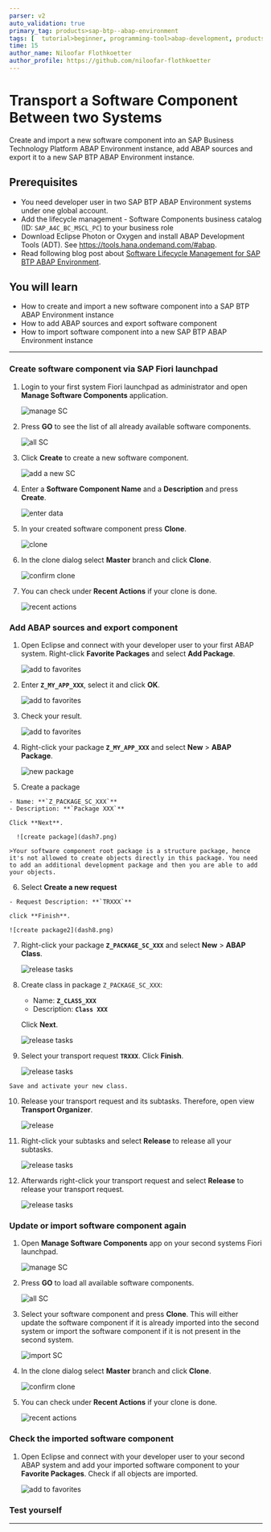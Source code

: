 ```yaml
---
parser: v2
auto_validation: true
primary_tag: products>sap-btp--abap-environment
tags: [  tutorial>beginner, programming-tool>abap-development, products>sap-business-technology-platform, tutorial>license ]
time: 15
author_name: Niloofar Flothkoetter
author_profile: https://github.com/niloofar-flothkoetter
---
```


# Transport a Software Component Between two Systems
<!-- description --> Create and import a new software component into an SAP Business Technology Platform ABAP Environment instance, add ABAP sources and export it to a new SAP BTP ABAP Environment instance.

## Prerequisites  
 - You need developer user in two SAP BTP ABAP Environment systems under one global account.
 - Add the lifecycle management - Software Components business catalog (ID: `SAP_A4C_BC_MSCL_PC`) to your business role
 - Download Eclipse Photon or Oxygen and install ABAP Development Tools (ADT). See <https://tools.hana.ondemand.com/#abap>.
 - Read following blog post about [Software Lifecycle Management for SAP BTP ABAP Environment](https://blogs.sap.com/2019/11/13/software-lifecycle-management-for-sap-cloud-platform-abap-environment/).

## You will learn  
  - How to create and import a new software component into a SAP BTP ABAP Environment instance
  - How to add ABAP sources and export software component
  - How to import software component into a new SAP BTP ABAP Environment instance

---


### Create software component via SAP Fiori launchpad

  1. Login to your first system Fiori launchpad as administrator and open **Manage Software Components** application.

      ![manage SC](SC1.png)

  2. Press **GO** to see the list of all already available software components.

      ![all SC](dash1.png)

  3. Click **Create** to create a new software component.

      ![add a new SC](dash2.png)

  4. Enter a **Software Component Name** and a **Description** and press **Create**.

      ![enter data](save.png)

  5. In your created software component press **Clone**.

      ![clone](dash5.png)

  6. In the clone dialog select **Master** branch and click **Clone**.

      ![confirm clone](step1-5.png)

  7. You can check under **Recent Actions** if your clone is done.

      ![recent actions](step1-6.png)




### Add ABAP sources and export component


  1. Open Eclipse and connect with your developer user to your first ABAP system. Right-click **Favorite Packages** and select **Add Package**.

      ![add to favorites](favorite.png)

  2. Enter **`Z_MY_APP_XXX`**, select it and click **OK**.

      ![add to favorites](favorite2.png)

  3. Check your result.  

      ![add to favorites](eclipsenew1.png)

  4. Right-click your package **`Z_MY_APP_XXX`** and select **New** > **ABAP Package**.

      ![new package](dash6.png)

  5. Create a package

    - Name: **`Z_PACKAGE_SC_XXX`**
    - Description: **`Package XXX`**

    Click **Next**.

      ![create package](dash7.png)

    >Your software component root package is a structure package, hence it's not allowed to create objects directly in this package. You need to add an additional development package and then you are able to add your objects.

  6. Select **Create a new request**

    - Request Description: **`TRXXX`**

    click **Finish**.

    ![create package2](dash8.png)

  7. Right-click your package **`Z_PACKAGE_SC_XXX`** and select **New** > **ABAP Class**.

      ![release tasks](c1.png)


  8. Create class in package `Z_PACKAGE_SC_XXX`:

     - Name: **`Z_CLASS_XXX`**
     - Description: **`Class XXX`**

     Click **Next**.

     ![release tasks](c2.png)

  9. Select your transport request **`TRXXX`**. Click **Finish**.

      ![release tasks](c3.png)

    Save and activate your new class.

  10. Release your transport request and its subtasks. Therefore, open view **Transport Organizer**.

      ![release](release1.png)

  11. Right-click your subtasks and select **Release** to release all your subtasks.

      ![release tasks](release2.png)

  12. Afterwards right-click your transport request and select **Release** to release your transport request.

      ![release tasks](release3.png)


### Update or import software component again

  1. Open **Manage Software Components** app on your second systems Fiori launchpad.

      ![manage SC](SC1.png)

  2. Press **GO** to load all available software components.

      ![all SC](dash1.png)

  3. Select your software component and press **Clone**. This will either update the software component if it is already imported into the second system or import the software component if it is not present in the second system.

      ![import SC](dash5.png)

  4. In the clone dialog select **Master** branch and click **Clone**.

      ![confirm clone](step1-5.png)

  5. You can check under **Recent Actions** if your clone is done.

      ![recent actions](step1-6.png)


### Check the imported software component

  1. Open Eclipse and connect with your developer user to your second ABAP system and add your imported software component to your **Favorite Packages**. Check if all objects are imported.

      ![add to favorites](eclipsenew.png)


### Test yourself



---
